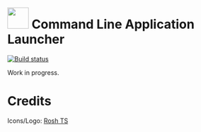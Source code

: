 # <img src="https://raw.githubusercontent.com/rahulpnath/clal/master/Resources/CLAL.png" width="48">   Command Line Application Launcher      

 [![Build status](https://ci.appveyor.com/api/projects/status/dj6ltv6pr9p59fsk?svg=true)](https://ci.appveyor.com/project/rahulpnath/clal)


Work in progress.

# Credits
Icons/Logo: [Rosh TS](http://www.roshts.com/)

 
